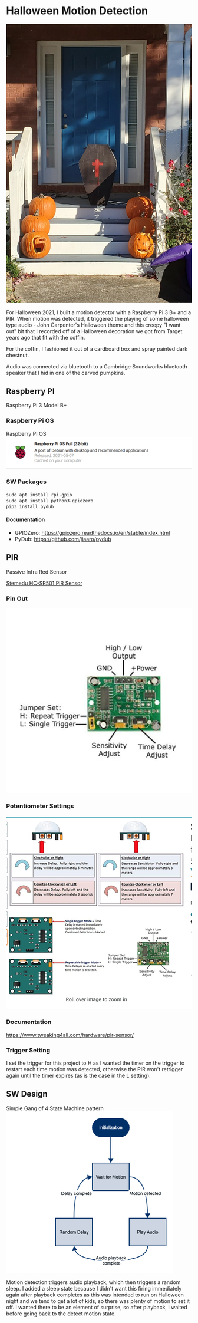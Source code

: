 # Halloween Motion Detection
![](./images/coffin.jpeg)

For Halloween 2021, I built a motion detector with a Raspberry Pi 3 B+ and a PIR. When motion was detected, 
it triggered the playing of some halloween type audio - John Carpenter's Halloween theme and this creepy "I want out" bit 
that I recorded off of a Halloween decoration we got from Target years ago that fit with the coffin.

For the coffin, I fashioned it out of a cardboard box and spray painted dark chestnut.

Audio was connected via bluetooth to a Cambridge Soundworks bluetooth speaker that I hid in one of the carved pumpkins.
## Raspberry PI
Raspberry Pi 3 Model B+

### Raspberry Pi OS
Raspberry PI OS 
![](./images/raspberrypios.png)

### SW Packages
~~~~
sudo apt install rpi.gpio
sudo apt install python3-gpiozero
pip3 install pydub
~~~~

#### Documentation
* GPIOZero: https://gpiozero.readthedocs.io/en/stable/index.html
* PyDub: https://github.com/jiaaro/pydub

## PIR
Passive Infra Red Sensor

[Stemedu HC-SR501 PIR Sensor](https://www.amazon.com/gp/product/B07KBWVJMP/ref=ppx_yo_dt_b_asin_title_o08_s00?ie=UTF8&psc=1)

### Pin Out
![](./images/pir1.png)

### Potentiometer Settings
![](./images/pir2.png)

### Documentation
https://www.tweaking4all.com/hardware/pir-sensor/

### Trigger Setting
I set the trigger for this project to H as I wanted the timer on the trigger to restart each time motion was detected, otherwise
the PIR won't retrigger again until the timer expires (as is the case in the L setting).

## SW Design
Simple Gang of 4 State Machine pattern
![](./images/halloween.png)

Motion detection triggers audio playback, which then triggers a random sleep. I added a sleep state because I didn't want this firing 
immediately again after playback completes as this was intended to run on Halloween night and we tend to get a lot of kids, so there was
plenty of motion to set it off. I wanted there to be an element of surprise, so after playback, I waited before going back to the 
detect motion state.